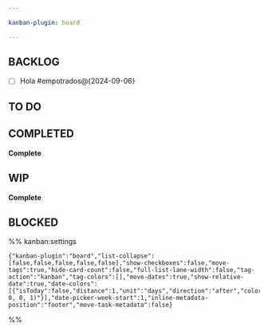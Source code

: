 ```yaml
---

kanban-plugin: board

---
```


## BACKLOG

- [ ] Hola #empotrados@{2024-09-06}


## TO DO



## COMPLETED

**Complete**


## WIP

**Complete**


## BLOCKED





%% kanban:settings
```
{"kanban-plugin":"board","list-collapse":[false,false,false,false,false],"show-checkboxes":false,"move-tags":true,"hide-card-count":false,"full-list-lane-width":false,"tag-action":"kanban","tag-colors":[],"move-dates":true,"show-relative-date":true,"date-colors":[{"isToday":false,"distance":1,"unit":"days","direction":"after","color":"rgba(248, 0, 0, 1)"}],"date-picker-week-start":1,"inline-metadata-position":"footer","move-task-metadata":false}
```
%%
